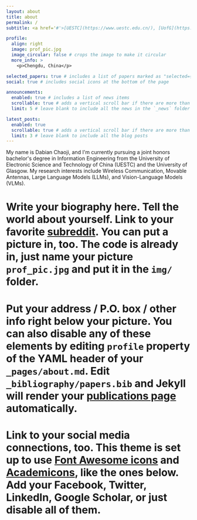 ```yaml
---
layout: about
title: about
permalink: /
subtitle: <a href='#'>[UESTC](https://www.uestc.edu.cn/), [UofG](https://www.gla.ac.uk/)</a>.

profile:
  align: right
  image: prof_pic.jpg
  image_circular: false # crops the image to make it circular
  more_info: >
    <p>Chengdu, China</p>

selected_papers: true # includes a list of papers marked as "selected={true}"
social: true # includes social icons at the bottom of the page

announcements:
  enabled: true # includes a list of news items
  scrollable: true # adds a vertical scroll bar if there are more than 3 news items
  limit: 5 # leave blank to include all the news in the `_news` folder

latest_posts:
  enabled: true
  scrollable: true # adds a vertical scroll bar if there are more than 3 new posts items
  limit: 3 # leave blank to include all the blog posts
---
```

My name is Dabian Chaoji, and I'm currently pursuing a joint honors bachelor's degree in Information Engineering from the University of Electronic Science and Technology of China (UESTC) and the University of Glasgow. My research interests include Wireless Communication, Movable Antennas, Large Language Models (LLMs), and Vision-Language Models (VLMs).

# Write your biography here. Tell the world about yourself. Link to your favorite [subreddit](http://reddit.com). You can put a picture in, too. The code is already in, just name your picture `prof_pic.jpg` and put it in the `img/` folder.

# Put your address / P.O. box / other info right below your picture. You can also disable any of these elements by editing `profile` property of the YAML header of your `_pages/about.md`. Edit `_bibliography/papers.bib` and Jekyll will render your [publications page](/al-folio/publications/) automatically.

# Link to your social media connections, too. This theme is set up to use [Font Awesome icons](https://fontawesome.com/) and [Academicons](https://jpswalsh.github.io/academicons/), like the ones below. Add your Facebook, Twitter, LinkedIn, Google Scholar, or just disable all of them.
